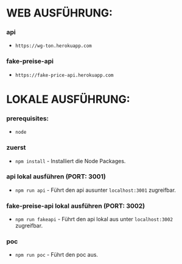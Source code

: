 # WEB AUSFÜHRUNG:

### api 
* ```https://wg-ton.herokuapp.com```
### fake-preise-api
* ```https://fake-price-api.herokuapp.com```

# LOKALE AUSFÜHRUNG:

### prerequisites:
* ```node```
### zuerst
* ```npm install``` - Installiert die Node Packages.
### api lokal ausführen (PORT: 3001)
* ```npm run api``` - Führt den api ausunter ```localhost:3001``` zugreifbar.
### fake-preise-api lokal ausführen  (PORT: 3002)
* ```npm run fakeapi``` - Führt den api lokal aus unter ```localhost:3002``` zugreifbar.
### poc 
* ```npm run poc``` - Führt den poc aus.

